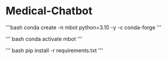 # Medical-Chatbot

'''bash
conda create -n mbot python=3.10 -y -c conda-forge
'''

''' bash 
conda activate mbot
'''

''' bash 
pip install -r requirements.txt
'''